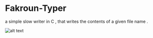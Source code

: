# Fakroun-Typer

a simple slow writer in C , that writes the contents of a given file name .

![alt text](fakroun.png?raw=true)
